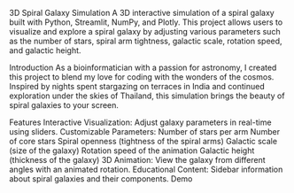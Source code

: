 3D Spiral Galaxy Simulation
A 3D interactive simulation of a spiral galaxy built with Python, Streamlit, NumPy, and Plotly. This project allows users to visualize and explore a spiral galaxy by adjusting various parameters such as the number of stars, spiral arm tightness, galactic scale, rotation speed, and galactic height.

Introduction
As a bioinformatician with a passion for astronomy, I created this project to blend my love for coding with the wonders of the cosmos. Inspired by nights spent stargazing on terraces in India and continued exploration under the skies of Thailand, this simulation brings the beauty of spiral galaxies to your screen.

Features
Interactive Visualization: Adjust galaxy parameters in real-time using sliders.
Customizable Parameters:
Number of stars per arm
Number of core stars
Spiral openness (tightness of the spiral arms)
Galactic scale (size of the galaxy)
Rotation speed of the animation
Galactic height (thickness of the galaxy)
3D Animation: View the galaxy from different angles with an animated rotation.
Educational Content: Sidebar information about spiral galaxies and their components.
Demo
